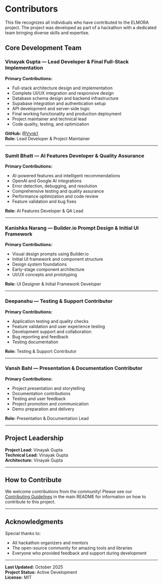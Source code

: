 # Contributors

This file recognizes all individuals who have contributed to the ELMORA project. The project was developed as part of a hackathon with a dedicated team bringing diverse skills and expertise.

## Core Development Team

### Vinayak Gupta — Lead Developer & Final Full-Stack Implementation
**Primary Contributions:**
- Full-stack architecture design and implementation
- Complete UI/UX integration and responsive design
- Database schema design and backend infrastructure
- Supabase integration and authentication setup
- API development and server-side logic
- Final working functionality and production deployment
- Project maintainer and technical lead
- Code quality, testing, and optimization

**GitHub:** [@Vynk1](https://github.com/Vynk1)  
**Role:** Lead Developer & Project Maintainer

---

### Sumit Bhatt — AI Features Developer & Quality Assurance
**Primary Contributions:**
- AI-powered features and intelligent recommendations
- OpenAI and Google AI integrations
- Error detection, debugging, and resolution
- Comprehensive testing and quality assurance
- Performance optimization and code review
- Feature validation and bug fixes

**Role:** AI Features Developer & QA Lead

---

### Kanishka Narang — Builder.io Prompt Design & Initial UI Framework
**Primary Contributions:**
- Visual design prompts using Builder.io
- Initial UI framework and component structure
- Design system foundations
- Early-stage component architecture
- UI/UX concepts and prototyping

**Role:** UI Designer & Initial Framework Developer

---

### Deepanshu — Testing & Support Contributor
**Primary Contributions:**
- Application testing and quality checks
- Feature validation and user experience testing
- Development support and collaboration
- Bug reporting and feedback
- Testing documentation

**Role:** Testing & Support Contributor

---

### Vansh Bahl — Presentation & Documentation Contributor
**Primary Contributions:**
- Project presentation and storytelling
- Documentation contributions
- Testing and user feedback
- Project promotion and communication
- Demo preparation and delivery

**Role:** Presentation & Documentation Lead

---

## Project Leadership

**Project Lead:** Vinayak Gupta  
**Technical Lead:** Vinayak Gupta  
**Architecture:** Vinayak Gupta

---

## How to Contribute

We welcome contributions from the community! Please see our [Contributing Guidelines](README.md#-contributing) in the main README for information on how to contribute to this project.

---

## Acknowledgments

Special thanks to:
- All hackathon organizers and mentors
- The open-source community for amazing tools and libraries
- Everyone who provided feedback and support during development

---

**Last Updated:** October 2025  
**Project Status:** Active Development  
**License:** MIT
